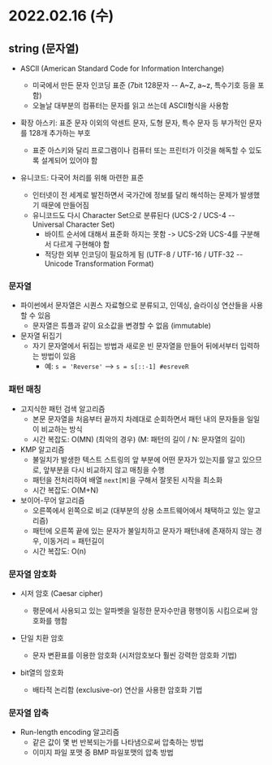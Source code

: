 # 2022.02.16 (수)

## string (문자열)

- ASCII (American Standard Code for Information Interchange)
  - 미국에서 만든 문자 인코딩 표준 (7bit 128문자 -- A~Z, a~z, 특수기호 등을 포함)
  - 오늘날 대부분의 컴퓨터는 문자를 읽고 쓰는데 ASCII형식을 사용함

- 확장 아스키: 표준 문자 이외의 악센트 문자, 도형 문자, 특수 문자 등 부가적인 문자를 128개 추가하는 부호
  - 표준 아스키와 달리 프로그램이나 컴퓨터 또는 프린터가 이것을 해독할 수 있도록 설계되어 있어야 함

- 유니코드: 다국어 처리를 위해 마련한 표준
  - 인터넷이 전 세계로 발전하면서 국가간에 정보를 달리 해석하는 문제가 발생했기 때문에 만들어짐
  - 유니코드도 다시 Character Set으로 분류된다 (UCS-2 / UCS-4 -- Universal Character Set)
    - 바이트 순서에 대해서 표준화 하지는 못함 -> UCS-2와 UCS-4를 구분해서 다르게 구현해야 함
    - 적당한 외부 인코딩이 필요하게 됨 (UTF-8 / UTF-16 / UTF-32 -- Unicode Transformation Format)




### 문자열

- 파이썬에서 문자열은 시퀀스 자료형으로 분류되고, 인덱싱, 슬라이싱 연산들을 사용할 수 있음
  - 문자열은 튜플과 같이 요소값을 변경할 수 없음 (immutable)
- 문자열 뒤집기
  - 자기 문자열에서 뒤집는 방법과 새로운 빈 문자열을 만들어 뒤에서부터 입력하는 방법이 있음
    - 예: `s = 'Reverse'` --> `s = s[::-1] #esreveR`




### 패턴 매칭

- 고지식한 패턴 검색 알고리즘
  - 본문 문자열을 처음부터 끝까지 차례대로 순회하면서 패턴 내의 문자들을 일일이 비교하는 방식
  - 시간 복잡도: O(MN)  (최악의 경우) (M: 패턴의 길이 / N: 문자열의 길이)
- KMP 알고리즘
  - 불일치가 발생한 텍스트 스트링의 앞 부분에 어떤 문자가 있는지를 알고 있으므로, 앞부분을 다시 비교하지 않고 매칭을 수행
  - 패턴을 전처리하여 배열 `next[M]`을 구해서 잘못된 시작을 최소화
  - 시간 복잡도: O(M+N)
- 보이어-무어 알고리즘
  - 오른쪽에서 왼쪽으로  비교 (대부분의 상용 소프트웨어에서 채택하고 있는 알고리즘)
  - 패턴에 오른쪽 끝에 있는 문자가 불일치하고 문자가 패턴내에 존재하지 않는 경우, 이동거리 = 패턴길이
  - 시간 복잡도: O(n)





### 문자열 암호화

- 시저 암호 (Caesar cipher)
  - 평문에서 사용되고 있는 알파벳을 일정한 문자수만큼 평행이동 시킴으로써 암호화를 행함

- 단일 치환 암호
  - 문자 변환표를 이용한 암호화 (시저암호보다 훨씬 강력한 암호화 기법)

- bit열의 암호화
  - 배타적 논리함 (exclusive-or) 연산을 사용한 암호화 기법




### 문자열 압축

- Run-length encoding 알고리즘
  - 같은 값이 몇 번 반복되는가를 나타냄으로써 압축하는 방법
  - 이미지 파일 포맷 중 BMP 파일포맷의 압축 방법
